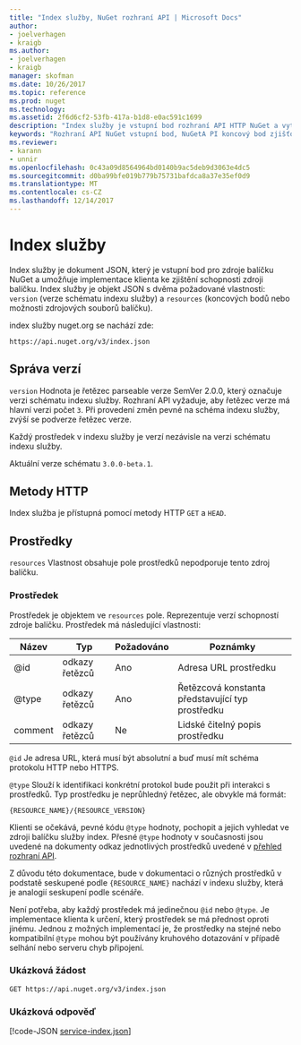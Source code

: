 ```yaml
---
title: "Index služby, NuGet rozhraní API | Microsoft Docs"
author:
- joelverhagen
- kraigb
ms.author:
- joelverhagen
- kraigb
manager: skofman
ms.date: 10/26/2017
ms.topic: reference
ms.prod: nuget
ms.technology: 
ms.assetid: 2f6d6cf2-53fb-417a-b1d8-e0ac591c1699
description: "Index služby je vstupní bod rozhraní API HTTP NuGet a vytvoří výčet možností serveru."
keywords: "Rozhraní API NuGet vstupní bod, NuGetA PI koncový bod zjišťování"
ms.reviewer:
- karann
- unnir
ms.openlocfilehash: 0c43a09d8564964bd0140b9ac5deb9d3063e4dc5
ms.sourcegitcommit: d0ba99bfe019b779b75731bafdca8a37e35ef0d9
ms.translationtype: MT
ms.contentlocale: cs-CZ
ms.lasthandoff: 12/14/2017
---
```

# <a name="service-index"></a>Index služby

Index služby je dokument JSON, který je vstupní bod pro zdroje balíčku NuGet a umožňuje implementace klienta ke zjištění schopnosti zdroji balíčku. Index služby je objekt JSON s dvěma požadované vlastnosti: `version` (verze schématu indexu služby) a `resources` (koncových bodů nebo možnosti zdrojových souborů balíčku).

index služby nuget.org se nachází zde:
```
https://api.nuget.org/v3/index.json
```

## <a name="versioning"></a>Správa verzí

`version` Hodnota je řetězec parseable verze SemVer 2.0.0, který označuje verzi schématu indexu služby.
Rozhraní API vyžaduje, aby řetězec verze má hlavní verzi počet `3`. Při provedení změn pevné na schéma indexu služby, zvýší se podverze řetězec verze.

Každý prostředek v indexu služby je verzí nezávisle na verzi schématu indexu služby.

Aktuální verze schématu `3.0.0-beta.1`.

## <a name="http-methods"></a>Metody HTTP

Index služba je přístupná pomocí metody HTTP `GET` a `HEAD`.

## <a name="resources"></a>Prostředky

`resources` Vlastnost obsahuje pole prostředků nepodporuje tento zdroj balíčku.

### <a name="resource"></a>Prostředek

Prostředek je objektem ve `resources` pole. Reprezentuje verzí schopností zdroje balíčku. Prostředek má následující vlastnosti:

Název          | Typ   | Požadováno | Poznámky
------------- | ------ | -------- | -----
@id           | odkazy řetězců | Ano      | Adresa URL prostředku
@type         | odkazy řetězců | Ano      | Řetězcová konstanta představující typ prostředku
comment       | odkazy řetězců | Ne       | Lidské čitelný popis prostředku

`@id` Je adresa URL, která musí být absolutní a buď musí mít schéma protokolu HTTP nebo HTTPS.

`@type` Slouží k identifikaci konkrétní protokol bude použit při interakci s prostředků. Typ prostředku je neprůhledný řetězec, ale obvykle má formát:

```
{RESOURCE_NAME}/{RESOURCE_VERSION}
```

Klienti se očekává, pevné kódu `@type` hodnoty, pochopit a jejich vyhledat ve zdroji balíčku služby index. Přesné `@type` hodnoty v současnosti jsou uvedené na dokumenty odkaz jednotlivých prostředků uvedené v [přehled rozhraní API](overview.md#resources-and-schema).

Z důvodu této dokumentace, bude v dokumentaci o různých prostředků v podstatě seskupené podle `{RESOURCE_NAME}` nachází v indexu služby, která je analogií seskupení podle scénáře. 

Není potřeba, aby každý prostředek má jedinečnou `@id` nebo `@type`. Je implementace klienta k určení, který prostředek se má přednost oproti jinému. Jednou z možných implementací je, že prostředky na stejné nebo kompatibilní `@type` mohou být používány kruhového dotazování v případě selhání nebo serveru chyb připojení.

### <a name="sample-request"></a>Ukázková žádost

```
GET https://api.nuget.org/v3/index.json
```

### <a name="sample-response"></a>Ukázková odpověď

[!code-JSON [service-index.json](./_data/service-index.json)]
